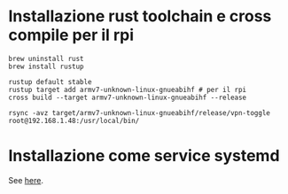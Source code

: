 # Installazione rust toolchain e cross compile per il rpi

```shell
brew uninstall rust
brew install rustup

rustup default stable
rustup target add armv7-unknown-linux-gnueabihf # per il rpi
cross build --target armv7-unknown-linux-gnueabihf --release

rsync -avz target/armv7-unknown-linux-gnueabihf/release/vpn-toggle root@192.168.1.48:/usr/local/bin/
```

# Installazione come service systemd

See [here](deploy/README.md).
